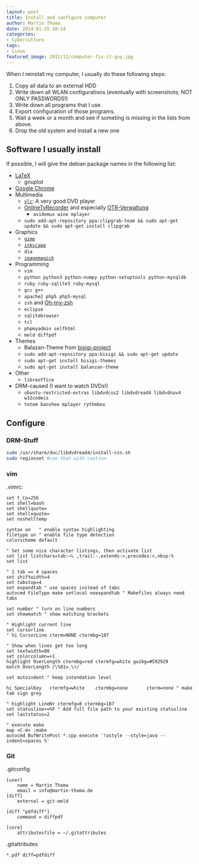 ```yaml
---
layout: post
title: Install and configure computer
author: Martin Thoma
date: 2014-01-25 10:14
categories:
- Cyberculture
tags:
- Linux
featured_image: 2011/11/computer-fix-it-guy.jpg
---
```

When I reinstall my computer, I usually do these following steps:

1. Copy all data to an external HDD
2. Write down all WLAN configurations (eventually with screenshots; NOT ONLY PASSWORDS!)
3. Write down all programs that I use.
  1. Export configuration of those programs.
4. Wait a week or a month and see if someting is missing in the lists from above.
5. Drop the old system and install a new one

## Software I usually install ##
If possible, I will give the debian package names in the following list:

* [LaTeX](../how-to-install-the-latest-latex-version/)
  * gnuplot
* [Google Chrome](https://www.google.com/intl/de/chrome/browser/)
* Multimedia
  * [`vlc`](http://www.videolan.org/vlc/): A very good DVD player
  * [OnlineTvRecorder](http://wiki.ubuntuusers.de/OnlineTvRecorder) and especially [OTR-Verwaltung](http://wiki.ubuntuusers.de/OTR-Verwaltung)
     * `avidemux wine mplayer`
  * `sudo add-apt-repository ppa:clipgrab-team && sudo apt-get update && sudo apt-get install clipgrab`
* Graphics
  * [`gimp`](http://www.gimp.org/)
  * [`inkscape`](http://www.inkscape.org/)
  * `dia`
  * [`imagemagick`](http://www.imagemagick.org/script/index.php)
* Programming
  * `vim`
  * `python python3 python-numpy python-setuptools python-mysqldb`
  * `ruby ruby-sqlite3 ruby-mysql`
  * `gcc g++`
  * `apache2 php5 php5-mysql`
  * `zsh` and [Oh-my-zsh](../working-terminal/)
  * `eclipse`
  * `sqlitebrowser`
  * `tcl`
  * `phpmyadmin selfhtml`
  * `meld diffpdf`
* Themes
  * Balazan-Theme from [bisigi-project](http://www.bisigi-project.org/?page_id=8&lang=en)
  * `sudo add-apt-repository ppa:bisigi && sudo apt-get update`
  * `sudo apt-get install bisigi-themes`
  * `sudo apt-get install balanzan-theme`
* Other
  * `libreoffice`
* DRM-caused (I want to watch DVDs!)
  * `ubuntu-restricted-extras libdvdcss2 libdvdread4 libdvdnav4 w32codecs`
  * `totem banshee mplayer rythmbox`

## Configure ##

### DRM-Stuff ###
```bash
sudo /usr/share/doc/libdvdread4/install-css.sh
sudo regionset #use that with caution
```

### vim ###
.vimrc:

```vim
set t_Co=256
set shell=bash
set shellquote= 
set shellxquote= 
set noshelltemp 

syntax on	" enable syntax highlighting
filetype on	" enable file type detection
colorscheme default

" Set some nice character listings, then activate list
set list listchars=tab:⟶\ ,trail:·,extends:>,precedes:<,nbsp:%
set list

" 1 tab == 4 spaces
set shiftwidth=4
set tabstop=4
set expandtab " use spaces instead of tabs
autocmd FileType make setlocal noexpandtab " Makefiles always need tabs

set number " turn on line numbers
set showmatch " show matching brackets

" Highlight current line
set cursorline
" hi CursorLine cterm=NONE ctermbg=187

" Show when lines get too long
set textwidth=80
set colorcolumn=+1
highlight OverLength ctermbg=red ctermfg=white guibg=#592929
match OverLength /\%81v.\+/

set autoindent " keep intendation level

hi SpecialKey   ctermfg=white    ctermbg=none       cterm=none " make tab sign grey

" highlight LineNr ctermfg=0 ctermbg=187
set statusline+=%F " Add full file path to your existing statusline
set laststatus=2

" execute make
map <C-m> :make
autocmd BufWritePost *.cpp execute '!astyle --style=java --indent=spaces %'
```

### Git ###
.gitconfig

```text
[user]
	name = Martin Thoma
	email = info@martin-thoma.de
[diff]
	external = git-meld

[diff "pdfdiff"]
	command = diffpdf

[core]
	attributesfile = ~/.gitattributes
```

.gitattributes

```text
*.pdf diff=pdfdiff
```
